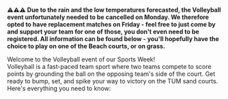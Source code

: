 **⚠️⚠️⚠️ Due to the rain and the low temperatures forecasted, the Volleyball event unfortunately needed to be cancelled on Monday. We therefore opted to have replacement matches on Friday - feel free to just come by and support your team for one of those, you don't even need to be registered. All information can be found below - you'll hopefully have the choice to play on one of the Beach courts, or on grass.**

Welcome to the Volleyball event of our Sports Week!\
Volleyball is a fast-paced team sport where two teams compete to score points by grounding the ball on the opposing team's side of the court.
Get ready to bump, set, and spike your way to victory on the TUM sand courts.\
Here's everything you need to know: